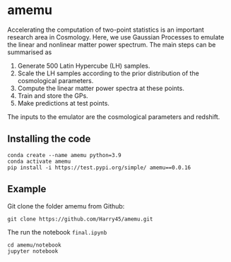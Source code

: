 # amemu

Accelerating the computation of two-point statistics is an important research area in Cosmology. Here, we use Gaussian Processes to emulate the linear and nonlinear matter power spectrum. The main steps can be summarised as
<br>
1. Generate 500 Latin Hypercube (LH) samples. 
2. Scale the LH samples according to the prior distribution of the cosmological parameters. 
3. Compute the linear matter power spectra at these points. 
4. Train and store the GPs.
5. Make predictions at test points.

The inputs to the emulator are the cosmological parameters and redshift.

## Installing the code
```
conda create --name amemu python=3.9
conda activate amemu
pip install -i https://test.pypi.org/simple/ amemu==0.0.16
```

## Example
Git clone the folder amemu from Github:

```
git clone https://github.com/Harry45/amemu.git
```

The run the notebook `final.ipynb`

```
cd amemu/notebook
jupyter notebook
```

